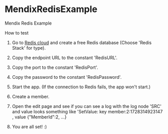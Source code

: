 # MendixRedisExample
Mendix Redis Example

How to test

1. Go to [Redis cloud](https://cloud.redis.io) and create a free Redis database (Choose 'Redis Stack' for type).

2. Copy the endpoint URL to the constant 'RedisURL'.

3. Copy the port to the constant 'RedisPort'.

4. Copy the password to the constant 'RedisPassword'.

5. Start the app. (If the connection to Redis fails, the app won't start.)

6. Create a member.

7. Open the edit page and see if you can see a log with the log node 'SRC' and value looks something like 'SetValue: key member:2:1728314923147 , value {"MemberId":2, ...}

8. You are all set! :) 

